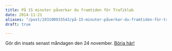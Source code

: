 ```yaml
---
title: På 15 minuter påverkar du framtiden för Trafiklab
date: 2014-11-21
aliases: "/post/103190933543/på-15-minuter-påverkar-du-framtiden-för-trafiklab"
draft: true

---
```


Gör din insats senast måndagen den 24 november.
[Börja här!](http://trafiklab.us4.list-manage2.com/track/click?u=5a3e91b1ae79e319b8f678731&amp;id=e2e2d6064f&amp;e=769f2f40e6)
 
